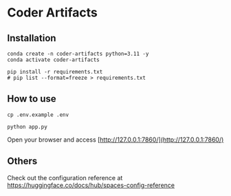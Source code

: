 # Coder Artifacts

## Installation

```
conda create -n coder-artifacts python=3.11 -y
conda activate coder-artifacts
```

```
pip install -r requirements.txt
# pip list --format=freeze > requirements.txt
```

## How to use

```
cp .env.example .env
```

```
python app.py
```

Open your browser and access [http://127.0.0.1:7860/](http://127.0.0.1:7860/)

## Others

Check out the configuration reference at https://huggingface.co/docs/hub/spaces-config-reference

